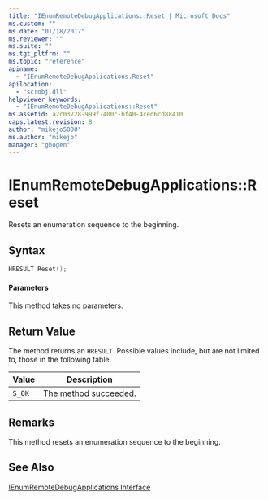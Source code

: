 ```yaml
---
title: "IEnumRemoteDebugApplications::Reset | Microsoft Docs"
ms.custom: ""
ms.date: "01/18/2017"
ms.reviewer: ""
ms.suite: ""
ms.tgt_pltfrm: ""
ms.topic: "reference"
apiname:
  - "IEnumRemoteDebugApplications.Reset"
apilocation:
  - "scrobj.dll"
helpviewer_keywords:
  - "IEnumRemoteDebugApplications::Reset"
ms.assetid: a2c03728-999f-400c-bf40-4ced6cd88410
caps.latest.revision: 8
author: "mikejo5000"
ms.author: "mikejo"
manager: "ghogen"
---
```

# IEnumRemoteDebugApplications::Reset
Resets an enumeration sequence to the beginning.

## Syntax

```cpp
HRESULT Reset();
```

#### Parameters
 This method takes no parameters.

## Return Value
 The method returns an `HRESULT`. Possible values include, but are not limited to, those in the following table.

|Value|Description|
|-----------|-----------------|
|`S_OK`|The method succeeded.|

## Remarks
 This method resets an enumeration sequence to the beginning.

## See Also
 [IEnumRemoteDebugApplications Interface](../../winscript/reference/ienumremotedebugapplications-interface.md)